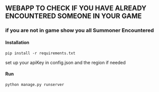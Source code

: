 ## WEBAPP TO CHECK IF YOU HAVE ALREADY ENCOUNTERED SOMEONE IN YOUR GAME 

### if you are not in game show you all Summoner Encountered



#### Installation

```
pip install -r requirements.txt
```
set up your apiKey in config.json and the region if needed




#### Run

```
python manage.py runserver
```